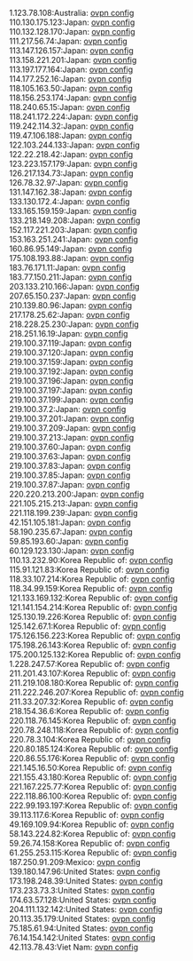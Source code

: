 1.123.78.108:Australia: [ovpn config](vpn/1_123_78_108.ovpn)  
110.130.175.123:Japan: [ovpn config](vpn/110_130_175_123.ovpn)  
110.132.128.170:Japan: [ovpn config](vpn/110_132_128_170.ovpn)  
111.217.56.74:Japan: [ovpn config](vpn/111_217_56_74.ovpn)  
113.147.126.157:Japan: [ovpn config](vpn/113_147_126_157.ovpn)  
113.158.221.201:Japan: [ovpn config](vpn/113_158_221_201.ovpn)  
113.197.177.164:Japan: [ovpn config](vpn/113_197_177_164.ovpn)  
114.177.252.16:Japan: [ovpn config](vpn/114_177_252_16.ovpn)  
118.105.163.50:Japan: [ovpn config](vpn/118_105_163_50.ovpn)  
118.156.253.174:Japan: [ovpn config](vpn/118_156_253_174.ovpn)  
118.240.65.15:Japan: [ovpn config](vpn/118_240_65_15.ovpn)  
118.241.172.224:Japan: [ovpn config](vpn/118_241_172_224.ovpn)  
119.242.114.32:Japan: [ovpn config](vpn/119_242_114_32.ovpn)  
119.47.106.188:Japan: [ovpn config](vpn/119_47_106_188.ovpn)  
122.103.244.133:Japan: [ovpn config](vpn/122_103_244_133.ovpn)  
122.22.218.42:Japan: [ovpn config](vpn/122_22_218_42.ovpn)  
123.223.157.179:Japan: [ovpn config](vpn/123_223_157_179.ovpn)  
126.217.134.73:Japan: [ovpn config](vpn/126_217_134_73.ovpn)  
126.78.32.97:Japan: [ovpn config](vpn/126_78_32_97.ovpn)  
131.147.162.38:Japan: [ovpn config](vpn/131_147_162_38.ovpn)  
133.130.172.4:Japan: [ovpn config](vpn/133_130_172_4.ovpn)  
133.165.159.159:Japan: [ovpn config](vpn/133_165_159_159.ovpn)  
133.218.149.208:Japan: [ovpn config](vpn/133_218_149_208.ovpn)  
152.117.221.203:Japan: [ovpn config](vpn/152_117_221_203.ovpn)  
153.163.251.241:Japan: [ovpn config](vpn/153_163_251_241.ovpn)  
160.86.95.149:Japan: [ovpn config](vpn/160_86_95_149.ovpn)  
175.108.193.88:Japan: [ovpn config](vpn/175_108_193_88.ovpn)  
183.76.171.11:Japan: [ovpn config](vpn/183_76_171_11.ovpn)  
183.77.150.211:Japan: [ovpn config](vpn/183_77_150_211.ovpn)  
203.133.210.166:Japan: [ovpn config](vpn/203_133_210_166.ovpn)  
207.65.150.237:Japan: [ovpn config](vpn/207_65_150_237.ovpn)  
210.139.80.96:Japan: [ovpn config](vpn/210_139_80_96.ovpn)  
217.178.25.62:Japan: [ovpn config](vpn/217_178_25_62.ovpn)  
218.228.25.230:Japan: [ovpn config](vpn/218_228_25_230.ovpn)  
218.251.16.19:Japan: [ovpn config](vpn/218_251_16_19.ovpn)  
219.100.37.119:Japan: [ovpn config](vpn/219_100_37_119.ovpn)  
219.100.37.120:Japan: [ovpn config](vpn/219_100_37_120.ovpn)  
219.100.37.159:Japan: [ovpn config](vpn/219_100_37_159.ovpn)  
219.100.37.192:Japan: [ovpn config](vpn/219_100_37_192.ovpn)  
219.100.37.196:Japan: [ovpn config](vpn/219_100_37_196.ovpn)  
219.100.37.197:Japan: [ovpn config](vpn/219_100_37_197.ovpn)  
219.100.37.199:Japan: [ovpn config](vpn/219_100_37_199.ovpn)  
219.100.37.2:Japan: [ovpn config](vpn/219_100_37_2.ovpn)  
219.100.37.201:Japan: [ovpn config](vpn/219_100_37_201.ovpn)  
219.100.37.209:Japan: [ovpn config](vpn/219_100_37_209.ovpn)  
219.100.37.213:Japan: [ovpn config](vpn/219_100_37_213.ovpn)  
219.100.37.60:Japan: [ovpn config](vpn/219_100_37_60.ovpn)  
219.100.37.63:Japan: [ovpn config](vpn/219_100_37_63.ovpn)  
219.100.37.83:Japan: [ovpn config](vpn/219_100_37_83.ovpn)  
219.100.37.85:Japan: [ovpn config](vpn/219_100_37_85.ovpn)  
219.100.37.87:Japan: [ovpn config](vpn/219_100_37_87.ovpn)  
220.220.213.200:Japan: [ovpn config](vpn/220_220_213_200.ovpn)  
221.105.215.213:Japan: [ovpn config](vpn/221_105_215_213.ovpn)  
221.118.199.239:Japan: [ovpn config](vpn/221_118_199_239.ovpn)  
42.151.105.181:Japan: [ovpn config](vpn/42_151_105_181.ovpn)  
58.190.235.67:Japan: [ovpn config](vpn/58_190_235_67.ovpn)  
59.85.193.60:Japan: [ovpn config](vpn/59_85_193_60.ovpn)  
60.129.123.130:Japan: [ovpn config](vpn/60_129_123_130.ovpn)  
110.13.232.90:Korea Republic of: [ovpn config](vpn/110_13_232_90.ovpn)  
115.91.121.83:Korea Republic of: [ovpn config](vpn/115_91_121_83.ovpn)  
118.33.107.214:Korea Republic of: [ovpn config](vpn/118_33_107_214.ovpn)  
118.34.99.159:Korea Republic of: [ovpn config](vpn/118_34_99_159.ovpn)  
121.133.169.132:Korea Republic of: [ovpn config](vpn/121_133_169_132.ovpn)  
121.141.154.214:Korea Republic of: [ovpn config](vpn/121_141_154_214.ovpn)  
125.130.19.226:Korea Republic of: [ovpn config](vpn/125_130_19_226.ovpn)  
125.142.67.1:Korea Republic of: [ovpn config](vpn/125_142_67_1.ovpn)  
175.126.156.223:Korea Republic of: [ovpn config](vpn/175_126_156_223.ovpn)  
175.198.26.143:Korea Republic of: [ovpn config](vpn/175_198_26_143.ovpn)  
175.200.125.132:Korea Republic of: [ovpn config](vpn/175_200_125_132.ovpn)  
1.228.247.57:Korea Republic of: [ovpn config](vpn/1_228_247_57.ovpn)  
211.201.43.107:Korea Republic of: [ovpn config](vpn/211_201_43_107.ovpn)  
211.219.108.180:Korea Republic of: [ovpn config](vpn/211_219_108_180.ovpn)  
211.222.246.207:Korea Republic of: [ovpn config](vpn/211_222_246_207.ovpn)  
211.33.207.32:Korea Republic of: [ovpn config](vpn/211_33_207_32.ovpn)  
218.154.36.6:Korea Republic of: [ovpn config](vpn/218_154_36_6.ovpn)  
220.118.76.145:Korea Republic of: [ovpn config](vpn/220_118_76_145.ovpn)  
220.78.248.118:Korea Republic of: [ovpn config](vpn/220_78_248_118.ovpn)  
220.78.3.104:Korea Republic of: [ovpn config](vpn/220_78_3_104.ovpn)  
220.80.185.124:Korea Republic of: [ovpn config](vpn/220_80_185_124.ovpn)  
220.86.55.176:Korea Republic of: [ovpn config](vpn/220_86_55_176.ovpn)  
221.145.16.50:Korea Republic of: [ovpn config](vpn/221_145_16_50.ovpn)  
221.155.43.180:Korea Republic of: [ovpn config](vpn/221_155_43_180.ovpn)  
221.167.225.77:Korea Republic of: [ovpn config](vpn/221_167_225_77.ovpn)  
222.118.86.100:Korea Republic of: [ovpn config](vpn/222_118_86_100.ovpn)  
222.99.193.197:Korea Republic of: [ovpn config](vpn/222_99_193_197.ovpn)  
39.113.117.6:Korea Republic of: [ovpn config](vpn/39_113_117_6.ovpn)  
49.169.109.94:Korea Republic of: [ovpn config](vpn/49_169_109_94.ovpn)  
58.143.224.82:Korea Republic of: [ovpn config](vpn/58_143_224_82.ovpn)  
59.26.74.158:Korea Republic of: [ovpn config](vpn/59_26_74_158.ovpn)  
61.255.253.115:Korea Republic of: [ovpn config](vpn/61_255_253_115.ovpn)  
187.250.91.209:Mexico: [ovpn config](vpn/187_250_91_209.ovpn)  
139.180.147.96:United States: [ovpn config](vpn/139_180_147_96.ovpn)  
173.198.248.39:United States: [ovpn config](vpn/173_198_248_39.ovpn)  
173.233.73.3:United States: [ovpn config](vpn/173_233_73_3.ovpn)  
174.63.57.128:United States: [ovpn config](vpn/174_63_57_128.ovpn)  
204.111.132.142:United States: [ovpn config](vpn/204_111_132_142.ovpn)  
20.113.35.179:United States: [ovpn config](vpn/20_113_35_179.ovpn)  
75.185.61.94:United States: [ovpn config](vpn/75_185_61_94.ovpn)  
76.14.154.142:United States: [ovpn config](vpn/76_14_154_142.ovpn)  
42.113.78.43:Viet Nam: [ovpn config](vpn/42_113_78_43.ovpn)  
